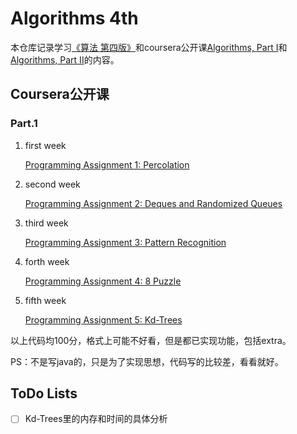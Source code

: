# Algorithms 4th
本仓库记录学习[《算法 第四版》](https://book.douban.com/subject/19952400/)和coursera公开课[Algorithms, Part I](https://www.coursera.org/learn/algorithms-part1)和[Algorithms, Part II](https://www.coursera.org/learn/algorithms-part2)的内容。

## Coursera公开课
### Part.1
1. first week

    [Programming Assignment 1: Percolation](Part%20I/01%20first%20week/Union-Find/percolation)
2. second week
   
    [Programming Assignment 2: Deques and Randomized Queues](Part%20I/02%20second%20week/Elementary%20Sorts/README.MD)
3. third week
   
    [Programming Assignment 3: Pattern Recognition](Part%20I/03%20third%20week/Megersort/README.MD)
4. forth week

    [Programming Assignment 4: 8 Puzzle](Part%20I/04%20forth%20week/Priority%20Queues/readme.md)

5. fifth week

    [Programming Assignment 5: Kd-Trees](Part%20I/05%20fifth%20week/Geometric%20Applications%20of%20BSTs/readme.md)
    
以上代码均100分，格式上可能不好看，但是都已实现功能，包括extra。

PS：不是写java的，只是为了实现思想，代码写的比较差，看看就好。

## ToDo Lists

 - [ ] Kd-Trees里的内存和时间的具体分析